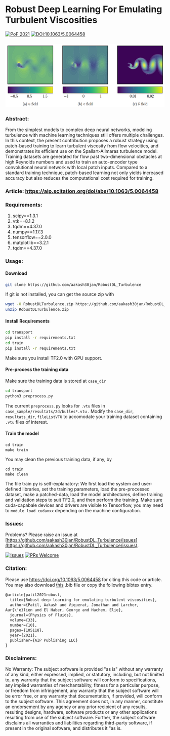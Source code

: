 # Robust Deep Learning For Emulating Turbulent Viscosities 
[![PoF 2021](https://img.shields.io/badge/Physics%20of%20Fluids-%2033%2C%20105118%20%282021%29-blue.svg)](https://aip.scitation.org/doi/10.1063/5.0064458) 
[![DOI:10.1063/5.0064458](http://img.shields.io/badge/DOI-10.1063/5.0064458-blue.svg)](https://doi.org/10.1063/5.0064458)  


###
<p align="center">
  <img width="600" height="200" alt="datavisu" src="case_sample/banner_pof_1.png">
</p>


### Abstract:
From the simplest models to complex deep neural networks, modeling turbulence with machine learning techniques still offers multiple challenges. In this context, the present contribution proposes a robust strategy using patch-based training to learn turbulent viscosity from flow velocities, and demonstrates its efficient use on the Spallart-Allmaras turbulence model. Training datasets are generated for flow past two-dimensional obstacles at high Reynolds numbers and used to train an auto-encoder type convolutional neural network with local patch inputs. Compared to a standard training technique, patch-based learning not only yields increased accuracy but also reduces the computational cost required for training.

### Article: https://aip.scitation.org/doi/abs/10.1063/5.0064458

### Requirements:
1. scipy==1.3.1
2. vtk==8.1.2
3. tqdm==4.37.0
4. numpy==1.17.3
5. tensorflow==2.0.0
6. matplotlib==3.2.1
7. tqdm==4.37.0

### Usage:
#### Download
```bash
git clone https://github.com/aakash30jan/RobustDL_Turbulence
```
If git is not installed, you can get the source zip with
```bash
wget -O RobustDLTurbulence.zip https://github.com/aakash30jan/RobustDL_Turbulence/archive/refs/heads/main.zip 
unzip RobustDLTurbulence.zip
```

#### Install Requirements
```bash
cd transport
pip install -r requirements.txt
cd train
pip install -r requirements.txt
```
Make sure you install TF2.0 with GPU support.  

#### Pre-process the training data
Make sure the training data is stored at `case_dir`  
```bash
cd transport
python3 preprocess.py
```
The current `preprocess.py` looks for `.vtu` files in `case_sample/resultats/2d/bulles*.vtu` . Modify the `case_dir`, `resultats_dir`, `fileListVTU` to accomodate your training dataset containing `.vtu` files of interest. 

#### Train the model
```console
cd train
make train
```
You may clean the previous training data, if any, by 
```console
cd train
make clean
```
The file train.py is self-explanatory: We first load the system and user-defined libraries, set the training parameters, load the pre-processed dataset, make a patched-data, load the model architectures, define training and validation steps to suit TF2.0, and then perform the training. Make sure cuda-capabale devices and drivers are visible to Tensorflow, you may need to `module load cudaxxx` depending on the machine configuration. 

### Issues:
Problems? Please raise an issue at [https://github.com/aakash30jan/RobustDL_Turbulence/issues](https://github.com/aakash30jan/RobustDL_Turbulence/issues).

[![Issues](https://img.shields.io/github/issues/RobustDL_Turbulence/issues)](#RobustDL_Turbulence)  [![PRs Welcome](https://img.shields.io/badge/PRs-welcome-brightgreen.svg?style=flat-square)](#RobustDL_Turbulence)

### Citation:
Please use https://doi.org/10.1063/5.0064458 for citing this code or article. You may also download [this](https://scholar.googleusercontent.com/scholar.bib?q=info:_D9NJ40fE7QJ:scholar.google.com/&output=citation&scisdr=CgXM4NgCEPTclG-CX-E:AAGBfm0AAAAAYYGHR-EpEtPRXwgLlrwIjxkOCO97B-NW&scisig=AAGBfm0AAAAAYYGHR8aHcHhKenrtZ1SMuTY5XvX-68xF&scisf=4&ct=citation&cd=-1&hl=en&scfhb=1) .bib file or copy the following bibtex entry. 
```
@article{patil2021robust,
  title={Robust deep learning for emulating turbulent viscosities},
  author={Patil, Aakash and Viquerat, Jonathan and Larcher, Aur{\'e}lien and El Haber, George and Hachem, Elie},
  journal={Physics of Fluids},
  volume={33},
  number={10},
  pages={105118},
  year={2021},
  publisher={AIP Publishing LLC}
}
```

### Disclaimers:
No Warranty:  The subject software is provided "as is" without any warranty of any kind, either expressed, implied, or statutory, including, but not limited to, any warranty that the subject software will conform to specifications, any implied warranties of merchantability, fitness for a particular purpose, or freedom from infringement, any warranty that the subject software will be error free, or any warranty that documentation, if provided, will conform to the subject software. This agreement does not, in any manner, constitute an endorsement by any agency or any prior recipient of any results, resulting designs, hardware, software products or any other applications resulting from use of the subject software. Further, the subject software  disclaims all warranties and liabilities regarding third-party software, if present in the original software, and distributes it "as is.

<!--- ![TARDowns](https://gpvc.arturio.dev/aakash30jan) -->



